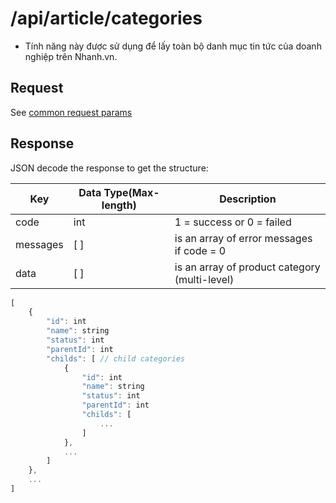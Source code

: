 # /api/article/categories 

- Tính năng này được sử dụng để lấy toàn bộ danh mục tin tức của doanh nghiệp trên Nhanh.vn.

## Request
See [common request params](/api.md#request)

## Response
JSON decode the response to get the structure:

Key | Data Type(Max-length) | Description
------------ | ---------- | ----------
code | int | 1 = success or 0 = failed
messages | [ ] | is an array of error messages if code = 0
data | [ ] | is an array of product category (multi-level)

```js
[
	{
		"id": int
		"name": string
		"status": int
		"parentId": int
		"childs": [ // child categories
			{
				"id": int
				"name": string
				"status": int
				"parentId": int
				"childs": [
					...
				]
			},
			...
		]
	},
	...
]
```


